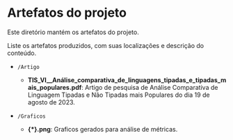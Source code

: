 # Artefatos do projeto

Este diretório mantém os artefatos do projeto. 


Liste os artefatos produzidos, com suas localizações e descrição do conteúdo.

* `/Artigo`
	* **TIS_VI__Análise_comparativa_de_linguagens_tipadas_e_tipadas_mais_populares.pdf**: Artigo de pesquisa de Análise Comparativa de Linguagem Tipadas e Não Tipadas mais Populares do dia 19 de agosto de 2023.

* `/Graficos`
	* **{*}.png**: Graficos gerados para análise de métricas.

